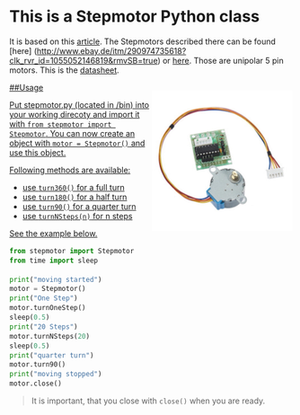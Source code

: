 
# This is a Stepmotor Python class
It is based on this [article](http://www.elektronx.de/tutorials/schrittmotorsteuerung-mit-dem-raspberry-pi/).
The Stepmotors described there can be found [here] (http://www.ebay.de/itm/290974735618?clk_rvr_id=1055052146819&rmvSB=true) or [here](https://www.amazon.de/28BYJ-48-28BYJ48-4-Phase-Arduino-Stepper/dp/B00ATA5MFE?ie=UTF8&camp=1638&creative=19454&creativeASIN=B00ATA5MFE&linkCode=as2&redirect=true&ref_=as_li_ss_tl&tag=christhimbee-21). Those are unipolar 5 pin motors. This is the [datasheet](http://www.raspberrypi-spy.co.uk/wp-content/uploads/2012/07/Stepper-Motor-28BJY-48-Datasheet.pdf).

<p style="float: right;">
  <a href="https://raw.githubusercontent.com/ludwigschuster/RasPi-GPIO-Stepmotor/master/img/stepmotor.jpg" target="_blank" alt="Stepmotor"><img src="https://raw.githubusercontent.com/ludwigschuster/RasPi-GPIO-Stepmotor/master/img/stepmotor.jpg" width=250px/>
</p>

##Usage

Put stepmotor.py (located in /bin) into your working direcoty and import it with `from stepmotor import Stepmotor`. You can now create an object with `motor = Stepmotor()` and use this object. 

Following methods are available: 

*	 use `turn360()` for a full turn
*	 use `turn180()` for a half turn
*	 use `turn90()` for a quarter turn
*	 use `turnNSteps(n)` for n steps

See the example below. 

```python
from stepmotor import Stepmotor
from time import sleep

print("moving started")
motor = Stepmotor()
print("One Step")
motor.turnOneStep()
sleep(0.5)
print("20 Steps")
motor.turnNSteps(20)
sleep(0.5)
print("quarter turn")
motor.turn90()
print("moving stopped")
motor.close()
```

> It is important, that you close with `close()` when you are ready. 
